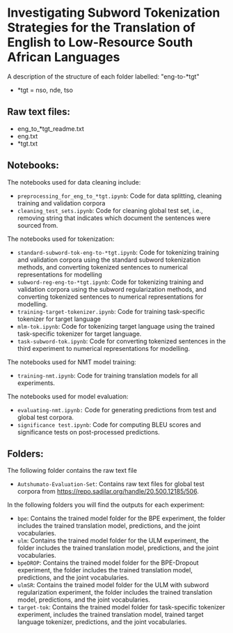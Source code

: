 # Investigating Subword Tokenization Strategies for the Translation of English to Low-Resource South African Languages

A description of the structure of each folder labelled: "eng-to-*tgt"
- *tgt = nso, nde, tso

## Raw text files:
- eng_to_*tgt_readme.txt
- eng.txt
- *tgt.txt

## Notebooks:
The notebooks used for data cleaning include:
- `preprocessing_for_eng_to_*tgt.ipynb`: Code for data splitting, cleaning training and validation corpora
- `cleaning_test_sets.ipynb`: Code for cleaning global test set, i.e., removing  string that indicates which document the sentences were sourced from.

The notebooks used for tokenization:
- `standard-subword-tok-eng-to-*tgt.ipynb`: Code for tokenizing training and validation corpora using the standard subword tokenization methods, and converting tokenized sentences to numerical representations for modelling
- `subword-reg-eng-to-*tgt.ipynb`: Code for tokenizing training and validation corpora using the subword regularization methods, and converting tokenized sentences to numerical representations for modelling.
- `training-target-tokenizer.ipynb`: Code for training task-specific tokenizer for target language
- `mlm-tok.ipynb`: Code for tokenizing target language using the trained task-specific tokenizer for target language.
- `task-subword-tok.ipynb`: Code for converting tokenized sentences in the third experiment to numerical representations for modelling.

The notebooks used for NMT model training:
- `training-nmt.ipynb`: Code for training translation models for all experiments.

The notebooks used for model evaluation:
- `evaluating-nmt.ipynb:` Code for generating predictions from test and global test corpora.
- `significance test.ipynb`: Code for computing BLEU scores and significance tests on post-processed predictions.

## Folders:
The following folder contains the raw text file
- `Autshumato-Evaluation-Set`: Contains raw text files for global test corpora from https://repo.sadilar.org/handle/20.500.12185/506.

In the following folders you will find the outputs for each experiment:
- `bpe`: Contains the trained model folder for the BPE experiment, the folder includes the trained translation model, predictions, and the joint vocabularies.
- `ulm`: Contains the trained model folder for the ULM experiment, the folder includes the trained translation model, predictions, and the joint vocabularies.
- `bpeDROP`: Contains the trained model folder for the BPE-Dropout experiment, the folder includes the trained translation model, predictions, and the joint vocabularies.
- `ulmSR`: Contains the trained model folder for the ULM with subword regularization experiment, the folder includes the trained translation model, predictions, and the joint vocabularies.
- `target-tok`: Contains the trained model folder for task-specific tokenizer experiment, includes the trained translation model, trained target language tokenizer, predictions, and the joint vocabularies.
